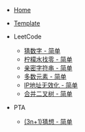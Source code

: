 - [Home](/)

- [Template](/Template.md)

- LeetCode

  - [猜数字 - 简单](/leetcode/guessNumber.md)
  - [柠檬水找零 - 简单](/leetcode/lemonadeChange.md)
  - [亲密字符串 - 简单](/leetcode/buddyStrings.md)
  - [多数元素 - 简单](/leetcode/numJewelsInStones.md)
  - [IP地址无效化 - 简单](/leetcode/defangIPaddr.md)
  - [合并二叉树 - 简单](/leetcode/mergeTrees.md)
- PTA

  - [(3n+1)猜想 - 简单](/leetcode/callatzThink.md)
